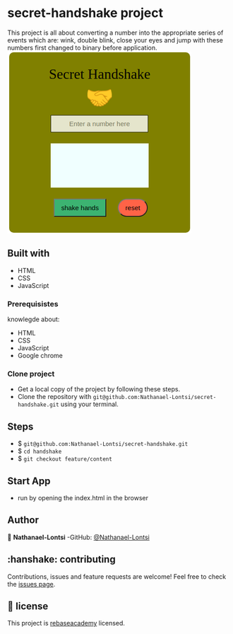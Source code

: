# secret-handshake project
This project is all about converting a number into the appropriate series of events which are: wink, double blink, close your eyes and jump with these numbers first changed to binary before application.
![secret](assets/image/secret.png)
## Built with
- HTML
- CSS
- JavaScript
### Prerequisistes
knowlegde about:
- HTML
- CSS
- JavaScript
- Google chrome
### Clone project
- Get a local copy of the project by following these steps.
- Clone the repository with `git@github.com:Nathanael-Lontsi/secret-handshake.git` using your terminal.
## Steps
- $ `git@github.com:Nathanael-Lontsi/secret-handshake.git`
- $ `cd handshake`
- $ `git checkout feature/content`
## Start App
- run by opening the index.html in the browser
## Author
:bust_in_silhouette: **Nathanael-Lontsi**
-GitHub: [@Nathanael-Lontsi](https://github.com/Nathanael-Lontsi/secret-handshake)
## :hanshake: contributing
Contributions, issues and feature requests are welcome!
Feel free to check the [issues page](https://github.com/Nathanael-Lontsi/secret-handshake/issues).
## :memo: license
This project is [rebaseacademy](./LICENSE) licensed.